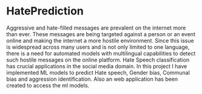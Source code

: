 # HatePrediction
Aggressive and hate-filled messages are prevalent on the internet more than ever. These messages are being targeted against a person or an event online and making the internet a more hostile environment. Since this issue is widespread across many users and is not only limited to one language, there is a need for automated models with multilingual capabilities to detect such hostile messages on the online platform.
Hate Speech classification has crucial applications in the social media domain. In this project I have implemented ML models to predict Hate speech, Gender bias, Communal bias and aggression identification. Also an web application has been created to access the ml models.
